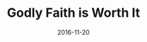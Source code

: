 ---
title: "Godly Faith is Worth It"
speaker: "Barry Gin"
date: "2016-11-20"
sermonUrl: "//35.190.93.184/sermons/20161120_sunday_barry_gin_godly_faith_is_worth_it.mp3"
---